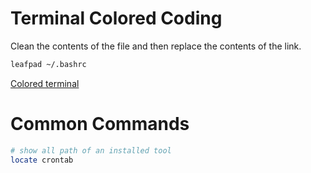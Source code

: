 
# Terminal Colored Coding 

Clean the contents of the file and then replace the contents of the link.

```bash
leafpad ~/.bashrc
```

[Colored terminal](https://github.com/redpython961/kali/blob/master/bashrc.txt)

# Common Commands

```bash
# show all path of an installed tool
locate crontab
```